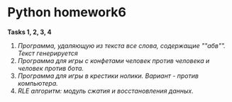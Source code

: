 # Python homework6
**Tasks 1, 2, 3, 4**

1. *Программа, удаляющую из текста все слова, содержащие ""абв"". Текст генерируется*
2. *Программа для игры с конфетами человек против человека и человек против бота.*
3. *Программа для игры в крестики нолики. Вариант - против компьютера.*
4. *RLE алгоритм: модуль сжатия и восстановления данных.*
